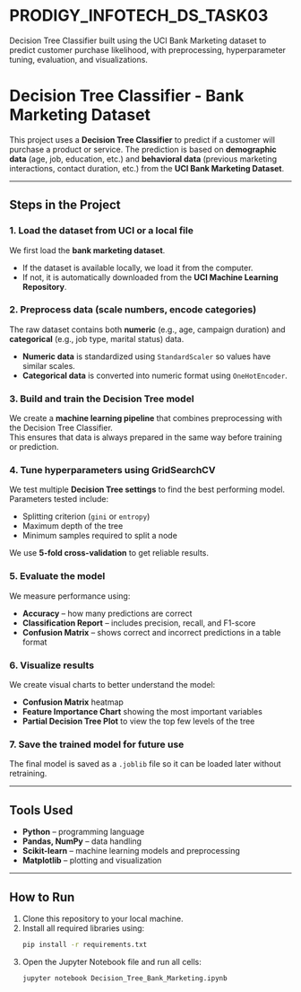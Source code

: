 # PRODIGY_INFOTECH_DS_TASK03
Decision Tree Classifier built using the UCI Bank Marketing dataset to predict customer purchase likelihood, with preprocessing, hyperparameter tuning, evaluation, and visualizations.
# Decision Tree Classifier - Bank Marketing Dataset

This project uses a **Decision Tree Classifier** to predict if a customer will purchase a product or service. The prediction is based on **demographic data** (age, job, education, etc.) and **behavioral data** (previous marketing interactions, contact duration, etc.) from the **UCI Bank Marketing Dataset**.

---

## Steps in the Project

### 1. Load the dataset from UCI or a local file
We first load the **bank marketing dataset**.  
- If the dataset is available locally, we load it from the computer.  
- If not, it is automatically downloaded from the **UCI Machine Learning Repository**.

### 2. Preprocess data (scale numbers, encode categories)
The raw dataset contains both **numeric** (e.g., age, campaign duration) and **categorical** (e.g., job type, marital status) data.  
- **Numeric data** is standardized using `StandardScaler` so values have similar scales.  
- **Categorical data** is converted into numeric format using `OneHotEncoder`.

### 3. Build and train the Decision Tree model
We create a **machine learning pipeline** that combines preprocessing with the Decision Tree Classifier.  
This ensures that data is always prepared in the same way before training or prediction.

### 4. Tune hyperparameters using GridSearchCV
We test multiple **Decision Tree settings** to find the best performing model.  
Parameters tested include:
- Splitting criterion (`gini` or `entropy`)
- Maximum depth of the tree
- Minimum samples required to split a node

We use **5-fold cross-validation** to get reliable results.

### 5. Evaluate the model
We measure performance using:
- **Accuracy** – how many predictions are correct
- **Classification Report** – includes precision, recall, and F1-score
- **Confusion Matrix** – shows correct and incorrect predictions in a table format

### 6. Visualize results
We create visual charts to better understand the model:
- **Confusion Matrix** heatmap
- **Feature Importance Chart** showing the most important variables
- **Partial Decision Tree Plot** to view the top few levels of the tree

### 7. Save the trained model for future use
The final model is saved as a `.joblib` file so it can be loaded later without retraining.

---

## Tools Used
- **Python** – programming language
- **Pandas, NumPy** – data handling
- **Scikit-learn** – machine learning models and preprocessing
- **Matplotlib** – plotting and visualization

---

## How to Run
1. Clone this repository to your local machine.  
2. Install all required libraries using:
   ```bash
   pip install -r requirements.txt
   ```
3. Open the Jupyter Notebook file and run all cells:
   ```bash
   jupyter notebook Decision_Tree_Bank_Marketing.ipynb
   ```
